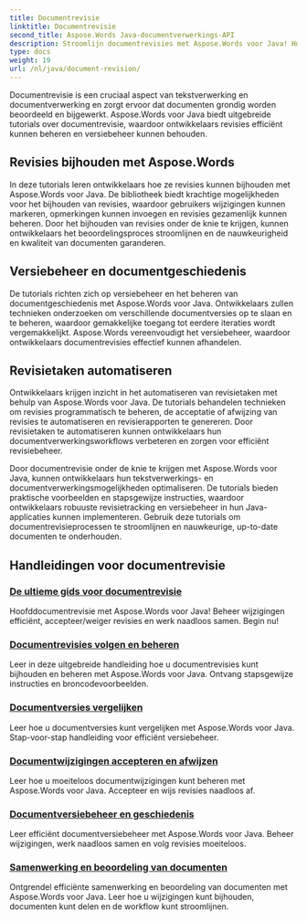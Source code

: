```yaml
---
title: Documentrevisie
linktitle: Documentrevisie
second_title: Aspose.Words Java-documentverwerkings-API
description: Stroomlijn documentrevisies met Aspose.Words voor Java! Houd wijzigingen bij, beheer versiebeheer en automatiseer revisietaken moeiteloos.
type: docs
weight: 19
url: /nl/java/document-revision/
---
```


Documentrevisie is een cruciaal aspect van tekstverwerking en documentverwerking en zorgt ervoor dat documenten grondig worden beoordeeld en bijgewerkt. Aspose.Words voor Java biedt uitgebreide tutorials over documentrevisie, waardoor ontwikkelaars revisies efficiënt kunnen beheren en versiebeheer kunnen behouden.

## Revisies bijhouden met Aspose.Words

In deze tutorials leren ontwikkelaars hoe ze revisies kunnen bijhouden met Aspose.Words voor Java. De bibliotheek biedt krachtige mogelijkheden voor het bijhouden van revisies, waardoor gebruikers wijzigingen kunnen markeren, opmerkingen kunnen invoegen en revisies gezamenlijk kunnen beheren. Door het bijhouden van revisies onder de knie te krijgen, kunnen ontwikkelaars het beoordelingsproces stroomlijnen en de nauwkeurigheid en kwaliteit van documenten garanderen.

## Versiebeheer en documentgeschiedenis

De tutorials richten zich op versiebeheer en het beheren van documentgeschiedenis met Aspose.Words voor Java. Ontwikkelaars zullen technieken onderzoeken om verschillende documentversies op te slaan en te beheren, waardoor gemakkelijke toegang tot eerdere iteraties wordt vergemakkelijkt. Aspose.Words vereenvoudigt het versiebeheer, waardoor ontwikkelaars documentrevisies effectief kunnen afhandelen.

## Revisietaken automatiseren

Ontwikkelaars krijgen inzicht in het automatiseren van revisietaken met behulp van Aspose.Words voor Java. De tutorials behandelen technieken om revisies programmatisch te beheren, de acceptatie of afwijzing van revisies te automatiseren en revisierapporten te genereren. Door revisietaken te automatiseren kunnen ontwikkelaars hun documentverwerkingsworkflows verbeteren en zorgen voor efficiënt revisiebeheer.

Door documentrevisie onder de knie te krijgen met Aspose.Words voor Java, kunnen ontwikkelaars hun tekstverwerkings- en documentverwerkingsmogelijkheden optimaliseren. De tutorials bieden praktische voorbeelden en stapsgewijze instructies, waardoor ontwikkelaars robuuste revisietracking en versiebeheer in hun Java-applicaties kunnen implementeren. Gebruik deze tutorials om documentrevisieprocessen te stroomlijnen en nauwkeurige, up-to-date documenten te onderhouden.

## Handleidingen voor documentrevisie
### [De ultieme gids voor documentrevisie](./guide-document-revision/)
Hoofddocumentrevisie met Aspose.Words voor Java! Beheer wijzigingen efficiënt, accepteer/weiger revisies en werk naadloos samen. Begin nu!
### [Documentrevisies volgen en beheren](./tracking-managing-document-revisions/)
Leer in deze uitgebreide handleiding hoe u documentrevisies kunt bijhouden en beheren met Aspose.Words voor Java. Ontvang stapsgewijze instructies en broncodevoorbeelden.
### [Documentversies vergelijken](./comparing-document-versions/)
Leer hoe u documentversies kunt vergelijken met Aspose.Words voor Java. Stap-voor-stap handleiding voor efficiënt versiebeheer.
### [Documentwijzigingen accepteren en afwijzen](./accepting-rejecting-document-changes/)
Leer hoe u moeiteloos documentwijzigingen kunt beheren met Aspose.Words voor Java. Accepteer en wijs revisies naadloos af.
### [Documentversiebeheer en geschiedenis](./document-version-control-history/)
Leer efficiënt documentversiebeheer met Aspose.Words voor Java. Beheer wijzigingen, werk naadloos samen en volg revisies moeiteloos.
### [Samenwerking en beoordeling van documenten](./document-collaboration-review/)
Ontgrendel efficiënte samenwerking en beoordeling van documenten met Aspose.Words voor Java. Leer hoe u wijzigingen kunt bijhouden, documenten kunt delen en de workflow kunt stroomlijnen.